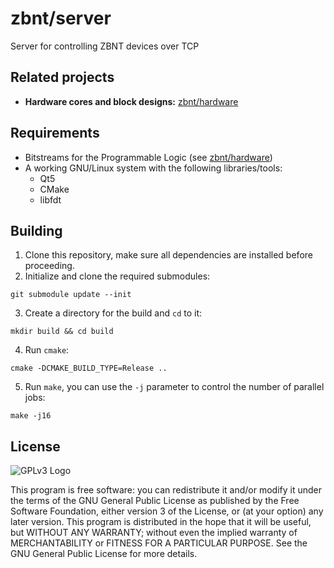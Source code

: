 # zbnt/server

Server for controlling ZBNT devices over TCP

## Related projects

* **Hardware cores and block designs:** [zbnt/hardware](https://github.com/zbnt/hardware)

## Requirements

* Bitstreams for the Programmable Logic (see [zbnt/hardware](https://github.com/zbnt/hardware))
* A working GNU/Linux system with the following libraries/tools:
	* Qt5
	* CMake
	* libfdt

## Building

1. Clone this repository, make sure all dependencies are installed before proceeding.
2. Initialize and clone the required submodules:

~~~
git submodule update --init
~~~

3. Create a directory for the build and `cd` to it:

~~~~
mkdir build && cd build
~~~~

4. Run `cmake`:

~~~~
cmake -DCMAKE_BUILD_TYPE=Release ..
~~~~

5. Run `make`, you can use the `-j` parameter to control the number of parallel jobs:

~~~
make -j16
~~~

## License

![GPLv3 Logo](https://www.gnu.org/graphics/gplv3-with-text-84x42.png)

This program is free software: you can redistribute it and/or modify
it under the terms of the GNU General Public License as published by
the Free Software Foundation, either version 3 of the License, or
(at your option) any later version.
This program is distributed in the hope that it will be useful,
but WITHOUT ANY WARRANTY; without even the implied warranty of
MERCHANTABILITY or FITNESS FOR A PARTICULAR PURPOSE.  See the
GNU General Public License for more details.
